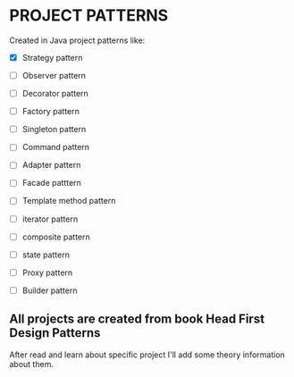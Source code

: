 # PROJECT PATTERNS
Created in Java project patterns like:

- [x] Strategy pattern
- [ ] Observer pattern
- [ ] Decorator pattern
- [ ] Factory pattern
- [ ] Singleton pattern
- [ ] Command pattern
- [ ] Adapter pattern
- [ ] Facade patttern
- [ ] Template method pattern
- [ ] iterator pattern
- [ ] composite pattern
- [ ] state pattern
- [ ] Proxy pattern
- [ ] Builder pattern


## All projects are created from book Head First Design Patterns

After read and learn about specific project I'll add some theory information about them.
